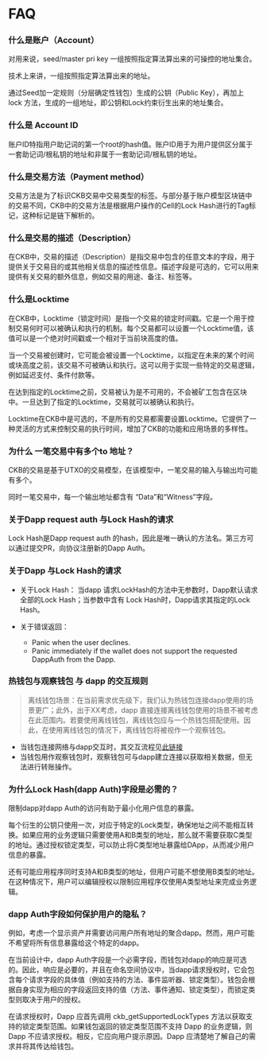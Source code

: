 # FAQ

### 什么是账户（Account）

对用来说，seed/master pri key 一组按照指定算法算出来的可操控的地址集合。

技术上来讲，一组按照指定算法算出来的地址。

通过Seed加一定规则（分层确定性钱包）生成的公钥（Public Key），再加上 lock 方法，生成的一组地址，即公钥和Lock约束衍生出来的地址集合。


### 什么是 Account ID

账户ID特指用户助记词的第一个root的hash值。账户ID用于为用户提供区分属于一套助记词/根私钥的地址和非属于一套助记词/根私钥的地址。

### 什么是交易方法（Payment method）

交易方法是为了标识CKB交易中交易类型的标签。与部分基于账户模型区块链中的交易不同，CKB中的交易方法是根据用户操作的Cell的Lock Hash进行的Tag标记，这种标记是链下解析的。

### 什么是交易的描述（Description）

在CKB中，交易的描述（Description）是指交易中包含的任意文本的字段，用于提供关于交易目的或其他相关信息的描述性信息。描述字段是可选的，它可以用来提供有关交易的额外信息，例如交易的用途、备注、标签等。

### 什么是Locktime

在CKB中，Locktime（锁定时间）是指一个交易的锁定时间戳。它是一个用于控制交易何时可以被确认和执行的机制。每个交易都可以设置一个Locktime值，该值可以是一个绝对时间戳或一个相对于当前块高度的值。

当一个交易被创建时，它可能会被设置一个Locktime，以指定在未来的某个时间或块高度之前，该交易不可被确认和执行。这可以用于实现一些特定的交易逻辑，例如延迟支付、条件付款等。

在达到指定的Locktime之前，交易被认为是不可用的，不会被矿工包含在区块中。一旦达到了指定的Locktime，交易就可以被确认和执行。

Locktime在CKB中是可选的，不是所有的交易都需要设置Locktime。它提供了一种灵活的方式来控制交易的执行时间，增加了CKB的功能和应用场景的多样性。

### 为什么 一笔交易中有多个to 地址？
CKB的交易是基于UTXO的交易模型，在该模型中，一笔交易的输入与输出均可能有多个。

同时一笔交易中，每一个输出地址都含有 “Data”和“Witness”字段。

### 关于Dapp request auth 与Lock Hash的请求

Lock Hash是Dapp request auth 的hash，因此是唯一确认的方法名。第三方可以通过提交PR，向协议注册新的Dapp Auth。

### 关于Dapp 与Lock Hash的请求

- 关于Lock Hash：
    当dapp 请求LockHash的方法中无参数时，Dapp默认请求全部的Lock Hash；当参数中含有 Lock Hash时，Dapp请求其指定的Lock Hash。

- 关于错误返回：
    - Panic when the user declines.
    - Panic immediately if the wallet does not support the requested DappAuth from the Dapp.



### 热钱包与观察钱包 与 dapp 的交互规则
> 离线钱包场景：在当前需求优先级下，我们认为热钱包连接dapp使用的场景更广；此外，出于XX考虑，dapp 直接连接离线钱包使用的场景不被考虑在此范围内。若要使用离线钱包，离线钱包应与一个热钱包搭配使用。因此，在使用离线钱包的情况下，离线钱包将被视作一个观察钱包。
- 当钱包连接网络与dapp交互时，其交互流程见[此链接](https://github.com/Magickbase/neuron-public-issues/issues/148)
- 当钱包用作观察钱包时，观察钱包可与dapp建立连接以获取相关数据，但无法进行转账操作。


### 为什么Lock Hash(dapp Auth)字段是必需的？
限制dapp对dapp Auth的访问有助于最小化用户信息的暴露。

每个衍生的公钥只使用一次，对应于特定的Lock类型，确保地址之间不能相互转换。如果应用的业务逻辑只需要使用A和B类型的地址，那么就不需要获取C类型的地址。通过授权锁定类型，可以防止将C类型地址暴露给DApp，从而减少用户信息的暴露。

还有可能应用程序同时支持A和B类型的地址，但用户可能不想使用B类型的地址。在这种情况下，用户可以编辑授权以限制应用程序仅使用A类型地址来完成业务逻辑。

### dapp Auth字段如何保护用户的隐私？

例如，考虑一个显示资产并需要访问用户所有地址的聚合dapp。然而，用户可能不希望将所有信息暴露给这个特定的dapp。

在当前设计中，dapp Auth字段是一个必需字段，而钱包对dapp的响应是可选的。因此，响应是必要的，并且在命名空间协议中，当dapp请求授权时，它会包含每个请求字段的具体值（例如支持的方法、事件监听器、锁定类型）。钱包会根据自身实现为相应的字段返回支持的值（方法、事件通知、锁定类型），而锁定类型则取决于用户的授权。

在请求授权时，Dapp 应首先调用 ckb_getSupportedLockTypes 方法以获取支持的锁定类型范围。如果钱包返回的锁定类型范围不支持 Dapp 的业务逻辑，则 Dapp 不应请求授权。相反，它应向用户提示原因。Dapp 应清楚地了解自己的需求并将其传达给钱包。
